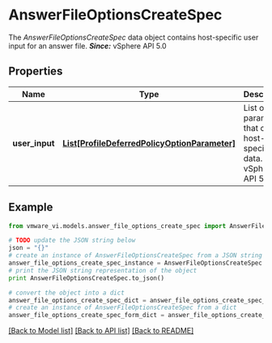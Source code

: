 # AnswerFileOptionsCreateSpec

The *AnswerFileOptionsCreateSpec* data object contains host-specific user input for an answer file.  ***Since:*** vSphere API 5.0 

## Properties
Name | Type | Description | Notes
------------ | ------------- | ------------- | -------------
**user_input** | [**List[ProfileDeferredPolicyOptionParameter]**](ProfileDeferredPolicyOptionParameter.md) | List of parameters that contain host-specific data.  ***Since:*** vSphere API 5.0  | [optional] 

## Example

```python
from vmware_vi.models.answer_file_options_create_spec import AnswerFileOptionsCreateSpec

# TODO update the JSON string below
json = "{}"
# create an instance of AnswerFileOptionsCreateSpec from a JSON string
answer_file_options_create_spec_instance = AnswerFileOptionsCreateSpec.from_json(json)
# print the JSON string representation of the object
print AnswerFileOptionsCreateSpec.to_json()

# convert the object into a dict
answer_file_options_create_spec_dict = answer_file_options_create_spec_instance.to_dict()
# create an instance of AnswerFileOptionsCreateSpec from a dict
answer_file_options_create_spec_form_dict = answer_file_options_create_spec.from_dict(answer_file_options_create_spec_dict)
```
[[Back to Model list]](../README.md#documentation-for-models) [[Back to API list]](../README.md#documentation-for-api-endpoints) [[Back to README]](../README.md)


